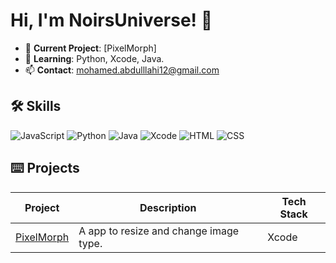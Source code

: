# Hi, I'm NoirsUniverse! 🔲
- 🔭 **Current Project**: [PixelMorph]
- 🌱 **Learning**: Python, Xcode, Java.
- 📫 **Contact**: [mohamed.abdulllahi12@gmail.com](mailto:mohamed.abdulllahi12@gmail.com)

## 🛠 Skills
![JavaScript](https://img.shields.io/badge/-JavaScript-gray?logo=javascript)
![Python](https://img.shields.io/badge/-Python-white?logo=python)
![Java](https://img.shields.io/badge/-Java-gray?logo=java)
![Xcode](https://img.shields.io/badge/-Xcode-white?logo=xcode)
![HTML](https://img.shields.io/badge/-HTML-gray?logo=html)
![CSS](https://img.shields.io/badge/-CSS-gray?logo=css)


## ⌨️ Projects
| Project | Description | Tech Stack |
|---------|-------------|------------|
| [PixelMorph](https://github.com/noirsuniverse/Pixelmorph) | A app to resize and change image type. | Xcode |
